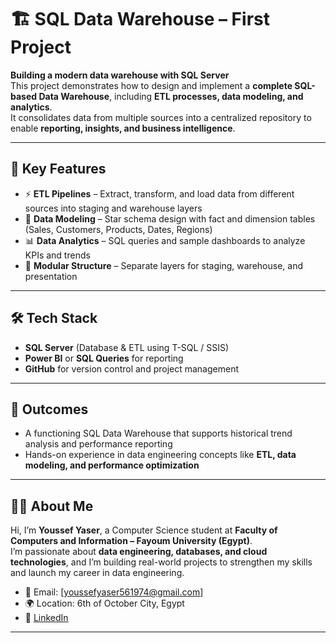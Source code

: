 # 🏗️ SQL Data Warehouse – First Project

**Building a modern data warehouse with SQL Server**  
This project demonstrates how to design and implement a **complete SQL-based Data Warehouse**, including **ETL processes, data modeling, and analytics**.  
It consolidates data from multiple sources into a centralized repository to enable **reporting, insights, and business intelligence**.

---

## 📌 Key Features
- ⚡ **ETL Pipelines** – Extract, transform, and load data from different sources into staging and warehouse layers  
- 🧩 **Data Modeling** – Star schema design with fact and dimension tables (Sales, Customers, Products, Dates, Regions)  
- 📊 **Data Analytics** – SQL queries and sample dashboards to analyze KPIs and trends  
- 📁 **Modular Structure** – Separate layers for staging, warehouse, and presentation  

---

## 🛠️ Tech Stack
- **SQL Server** (Database & ETL using T-SQL / SSIS)  
- **Power BI** or **SQL Queries** for reporting  
- **GitHub** for version control and project management  

---

## 🎯 Outcomes
- A functioning SQL Data Warehouse that supports historical trend analysis and performance reporting  
- Hands-on experience in data engineering concepts like **ETL, data modeling, and performance optimization**

---

## 👨‍💻 About Me
Hi, I’m **Youssef Yaser**, a Computer Science student at **Faculty of Computers and Information – Fayoum University (Egypt)**.  
I’m passionate about **data engineering, databases, and cloud technologies**, and I’m building real-world projects to strengthen my skills and launch my career in data engineering.

- 📧 Email: [youssefyaser561974@gmail.com]
- 🌍 Location: 6th of October City, Egypt  
- 💼 [LinkedIn](https://www.linkedin.com/in/youssef-yasser-26b810316/)

---
